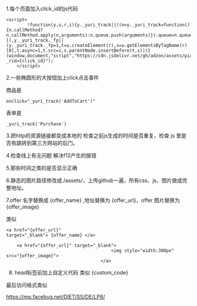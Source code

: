 1.每个页面加入click_id的js代码 
```
<script>
        !function(y,u,r,i){y._yuri_track||((n=y._yuri_track=function(){n.callMethod?n.callMethod.apply(n,arguments):n.queue.push(arguments)}).queue=n.queue||[],y._yuri_track._fp||(y._yuri_track._fp=1,t=u.createElement(r),s=u.getElementsByTagName(r)[0],t.async=1,t.src=i,s.parentNode.insertBefore(t,s)))}(window,document,"script","https://cdn.jsdelivr.net/gh/adzon/assets/pixel.js?_rid={click_id}");
    </script>
```
    

2.一些椭圆形的大按钮加上click点击事件 

商品是

```
onclick="_yuri_track('AddToCart')"
```

表单是

```
_yuri_track('Purchase')
```


 3.把http的资源链接都变成本地的  检查之前js生成的时间是否重复，检查 js 里是否有跳转到第三方网站的后门。
 

4.检查线上有无问题   解决f12产生的报错


5.那些时间之类的是否显示正确  


6.静态的图片路径修改成./assets/，上传github一遍，所有css、js、图片做成完整地址。


7.offer 名字替换成 {offer_name} ,地址替换为 {offer_url}，offer 图片替换为 {offer_image}


类似

```
<a href="{offer_url}"
target="_blank"> {offer_name} </a>
```

```
	<a href="{offer_url}" target="_blank">
										<img style="width:300px"  src="{offer_image}">
									</a>
```



8.    head标签前加上自定义代码 类似 {custom_code}</head>

最后访问格式类似

https://mp.facebug.net/DIET/SS/DE/LP8/
